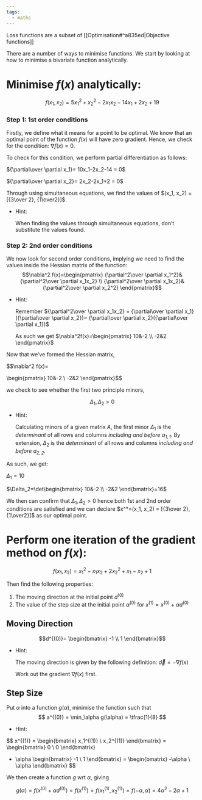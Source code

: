 ```yaml
---
tags:
  - maths
---
```


Loss functions are a subset of [[Optimisation#^a835ed|Objective functions]]


There are a number of ways to minimise functions. We start by looking at how to minimise a bivariate function analytically.

# Minimise $f(x)$ analytically:

$$ f(x_1, x_2) = 5x_1^2+x_2^2-2x_1x_2-14x_1 +2x_2+19 $$

### Step 1: 1st order conditions

Firstly, we define what it means for a point to be optimal. We know that an optimal point of the function $f(x)$ will have zero gradient. Hence, we check for the condition: $\nabla f(x)=0$.

To check for this condition, we perform partial differentiation as follows:

${\partial\over \partial x_1}= 10x_1-2x_2-14 = 0$

${\partial\over \partial x_2}= 2x_2-2x_1+2 = 0$

Through using simultaneous equations, we find the values of $(x_1, x_2) = [{3\over 2}, {1\over2}]$.

- Hint:
    
    When finding the values through simultaneous equations, don’t substitute the values found.
    

### Step 2: 2nd order conditions

We now look for second order conditions, implying we need to find the values inside the Hessian matrix of the function:
$$\nabla^2 f(x)=\begin{pmatrix} {\partial^2\over \partial x_1^2}&{\partial^2\over \partial x_1x_2} \\ {\partial^2\over \partial x_1x_2}&{\partial^2\over \partial x_2^2} \end{pmatrix}$$

- Hint:
    
    Remember ${\partial^2\over \partial x_1x_2} = {\partial\over \partial x_1}({\partial\over \partial x_2})= {\partial\over \partial x_2}({\partial\over \partial x_1})$
    
    As such we get $\nabla^2f(x)=\begin{pmatrix} 10&-2 \\ -2&2 \end{pmatrix}$
    

Now that we’ve formed the Hessian matrix, 

$$\nabla^2 f(x)=

\begin{pmatrix} 10&-2 \\ -2&2 \end{pmatrix}$$ 

we check to see whether the first two principle minors, 

$$\Delta_1, \Delta_2 >0$$

- Hint:
    
    Calculating minors of a given matrix $A$, the first minor $\Delta_1$ is the _determinant_ of all rows and columns _including and before $a_{1,1}$._ By extension, $\Delta_2$ is the _determinant_ of all rows and columns _including and before $a_{2,2}$._
    

As such, we get:

$\Delta_1=10$

$\Delta_2=\det\begin{bmatrix} 10&-2 \\ -2&2 \end{bmatrix}=16$

We then can confirm that $\Delta_1, \Delta_2 >0$ hence both 1st and 2nd order conditions are satisfied and we can declare $x^*=(x_1, x_2) = [{3\over 2}, {1\over2}]$ as our optimal point.

# Perform one iteration of the gradient method on $f(x)$:

$$ f(x_1, x_2) = x_1^2-x_1x_2+2x_2^2+x_1-x_2+1 $$

Then find the following properties:

1. The moving direction at the initial point $d^{(0)}$
2. The value of the step size at the initial point $\alpha^{(0)}$ for $x^{(1)}=x^{(0)}+\alpha d^{(0)}$

## Moving Direction

$$d^{(0)}= \begin{bmatrix} -1 \\ 1 \end{bmatrix}$$

- Hint:
    
    The moving direction is given by the following definition: $\vec d = -\nabla f(x)$
    
    Work out the gradient $\nabla f(x)$ first.
    

## Step Size

Put $\alpha$ into a function $g(\alpha)$, minimise the function such that 
$$
a^{(0)} = \min_\alpha g(\alpha) = \tfrac{1}{8}
$$

- Hint:

$$
x^{(1)} = \begin{bmatrix} x_1^{(1)} \\ x_2^{(1)} \end{bmatrix}
= \begin{bmatrix} 0 \\ 0 \end{bmatrix}
+ \alpha \begin{bmatrix} -1 \\ 1 \end{bmatrix}
= \begin{bmatrix} -\alpha \\ \alpha \end{bmatrix}
$$

We then create a function $g$ wrt $\alpha$, giving

$$
g(\alpha) = f(x^{(0)}+\alpha d^{(0)}) = f(x^{(1)}) 
= f(x_1^{(1)}, x_2^{(1)}) = f(-\alpha, \alpha) 
= 4\alpha^2 - 2\alpha + 1
$$
